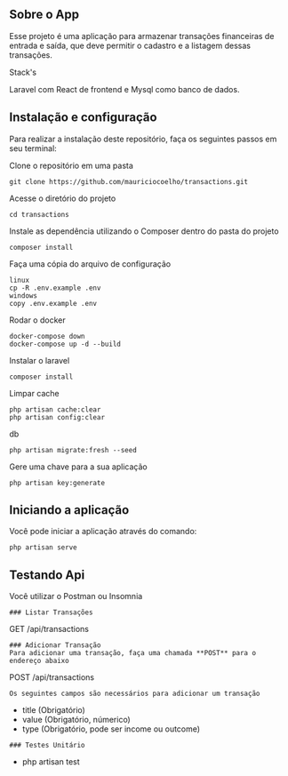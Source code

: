 ## Sobre o App
Esse projeto é uma aplicação para armazenar transações financeiras de entrada e saída, que deve permitir o cadastro e a listagem dessas transações.

Stack's

Laravel com React de frontend e Mysql como banco de dados.


## Instalação e configuração
Para realizar a instalação deste repositório, faça os seguintes passos em seu terminal:

Clone o repositório em uma pasta  
```
git clone https://github.com/mauriciocoelho/transactions.git
```

Acesse o diretório do projeto
```
cd transactions
```

Instale as dependência utilizando o Composer dentro do pasta do projeto  
```
composer install
```

Faça uma cópia do arquivo de configuração  
```
linux
cp -R .env.example .env
windows
copy .env.example .env
```

Rodar o docker
```
docker-compose down
docker-compose up -d --build
```

Instalar o laravel
```
composer install
```

Limpar cache
```
php artisan cache:clear
php artisan config:clear
```

db
```
php artisan migrate:fresh --seed
```

Gere uma chave para a sua aplicação  
```
php artisan key:generate
```

## Iniciando a aplicação
Você pode iniciar a aplicação através do comando:  
```
php artisan serve
```

## Testando Api
Você utilizar o Postman ou Insomnia
```
### Listar Transações
```
GET /api/transactions
```
### Adicionar Transação
Para adicionar uma transação, faça uma chamada **POST** para o endereço abaixo  
```
POST /api/transactions
```
Os seguintes campos são necessários para adicionar um transação
```
- title (Obrigatório)
- value (Obrigatório, númerico)
- type (Obrigatório, pode ser income ou outcome)
```
### Testes Unitário
```
- php artisan test
```
